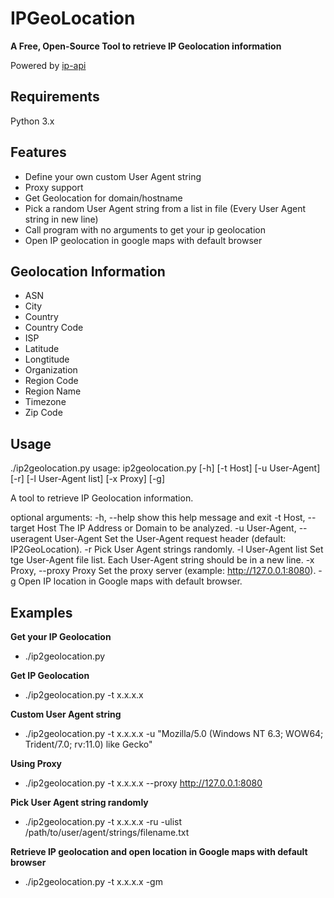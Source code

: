 # IPGeoLocation

**A Free, Open-Source Tool to retrieve IP Geolocation information**

Powered by [ip-api](http://ip-api.com/docs/)


**Requirements**
---
Python 3.x


**Features**
---
* Define your own custom User Agent string
* Proxy support
* Get Geolocation for domain/hostname
* Pick a random User Agent string from a list in file (Every User Agent string in new line)
* Call program with no arguments to get your ip geolocation
* Open IP geolocation in google maps with default browser


**Geolocation Information**
---
* ASN
* City
* Country
* Country Code
* ISP
* Latitude
* Longtitude
* Organization
* Region Code
* Region Name
* Timezone
* Zip Code


**Usage**
---
./ip2geolocation.py
usage: ip2geolocation.py [-h] [-t Host] [-u User-Agent] [-r]
                         [-l User-Agent list] [-x Proxy] [-g]

A tool to retrieve IP Geolocation information.

optional arguments:
  -h, --help            show this help message and exit
  -t Host, --target Host
                        The IP Address or Domain to be analyzed.
  -u User-Agent, --useragent User-Agent
						Set the User-Agent request header (default: IP2GeoLocation).
  -r                    Pick User Agent strings randomly.
  -l User-Agent list    Set tge User-Agent file list. Each User-Agent string should be in a new line.
  -x Proxy, --proxy Proxy
                        Set the proxy server (example: http://127.0.0.1:8080).
  -g                    Open IP location in Google maps with default browser.


**Examples**
---
**Get your IP Geolocation**
* ./ip2geolocation.py

**Get IP Geolocation**
* ./ip2geolocation.py -t x.x.x.x

**Custom User Agent string** 
* ./ip2geolocation.py -t x.x.x.x -u "Mozilla/5.0 (Windows NT 6.3; WOW64; Trident/7.0; rv:11.0) like Gecko"

**Using Proxy**
* ./ip2geolocation.py -t x.x.x.x --proxy http://127.0.0.1:8080

**Pick User Agent string randomly**
* ./ip2geolocation.py -t x.x.x.x -ru -ulist /path/to/user/agent/strings/filename.txt

**Retrieve IP geolocation and open location in Google maps with default browser**
* ./ip2geolocation.py -t x.x.x.x -gm
